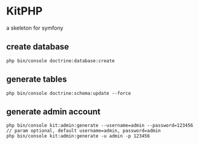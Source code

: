 # KitPHP
a skeleton for symfony


## create database
	
	php bin/console doctrine:database:create
## generate tables

	php bin/console doctrine:schema:update --force
## generate admin account
	
	php bin/console kit:admin:generate --username=admin --password=123456
	// param optional, default username=admin, password=admin
	php bin/console kit:admin:generate -u admin -p 123456
